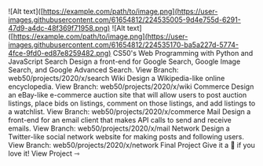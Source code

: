![Alt text]([https://example.com/path/to/image.png](https://user-images.githubusercontent.com/61654812/224535005-9d4e755d-6291-47d9-a4dc-48f369f71958.png) 
![Alt text]([https://example.com/path/to/image.png](https://user-images.githubusercontent.com/61654812/224535170-ba5a227d-5774-4fce-9fd0-ed87e8259482.png) 
CS50's Web Programming with Python and JavaScript
Search
Design a front-end for Google Search, Google Image Search, and Google Advanced Search.
View Branch: web50/projects/2020/x/search
Wiki
Design a Wikipedia-like online encyclopedia.
View Branch: web50/projects/2020/x/wiki
Commerce
Design an eBay-like e-commerce auction site that will allow users to post auction listings, place bids on listings, comment on those listings, and add listings to a watchlist.
View Branch: web50/projects/2020/x/commerce
Mail
Design a front-end for an email client that makes API calls to send and receive emails.
View Branch: web50/projects/2020/x/mail
Network
Design a Twitter-like social network website for making posts and following users.
View Branch: web50/projects/2020/x/network
Final Project
Give it a 🌟 if you love it!
View Project  ⇾
